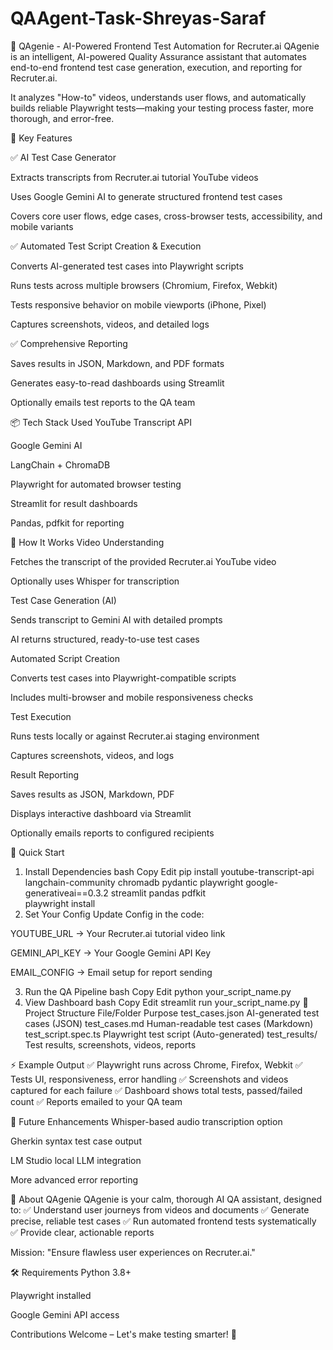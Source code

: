 # QAAgent-Task-Shreyas-Saraf
🚀 QAgenie - AI-Powered Frontend Test Automation for Recruter.ai
QAgenie is an intelligent, AI-powered Quality Assurance assistant that automates end-to-end frontend test case generation, execution, and reporting for Recruter.ai.

It analyzes "How-to" videos, understands user flows, and automatically builds reliable Playwright tests—making your testing process faster, more thorough, and error-free.

🎯 Key Features

✅ AI Test Case Generator

Extracts transcripts from Recruter.ai tutorial YouTube videos

Uses Google Gemini AI to generate structured frontend test cases

Covers core user flows, edge cases, cross-browser tests, accessibility, and mobile variants


✅ Automated Test Script Creation & Execution

Converts AI-generated test cases into Playwright scripts

Runs tests across multiple browsers (Chromium, Firefox, Webkit)

Tests responsive behavior on mobile viewports (iPhone, Pixel)

Captures screenshots, videos, and detailed logs


✅ Comprehensive Reporting

Saves results in JSON, Markdown, and PDF formats

Generates easy-to-read dashboards using Streamlit

Optionally emails test reports to the QA team



📦 Tech Stack Used
YouTube Transcript API

Google Gemini AI

LangChain + ChromaDB

Playwright for automated browser testing

Streamlit for result dashboards

Pandas, pdfkit for reporting



🔧 How It Works
Video Understanding

Fetches the transcript of the provided Recruter.ai YouTube video

Optionally uses Whisper for transcription


Test Case Generation (AI)

Sends transcript to Gemini AI with detailed prompts

AI returns structured, ready-to-use test cases


Automated Script Creation

Converts test cases into Playwright-compatible scripts

Includes multi-browser and mobile responsiveness checks


Test Execution

Runs tests locally or against Recruter.ai staging environment

Captures screenshots, videos, and logs


Result Reporting

Saves results as JSON, Markdown, PDF

Displays interactive dashboard via Streamlit

Optionally emails reports to configured recipients


🚀 Quick Start
1. Install Dependencies
bash
Copy
Edit
pip install youtube-transcript-api langchain-community chromadb pydantic playwright google-generativeai==0.3.2 streamlit pandas pdfkit  
playwright install
2. Set Your Config
Update Config in the code:

YOUTUBE_URL → Your Recruter.ai tutorial video link

GEMINI_API_KEY → Your Google Gemini API Key

EMAIL_CONFIG → Email setup for report sending

3. Run the QA Pipeline
bash
Copy
Edit
python your_script_name.py
4. View Dashboard
bash
Copy
Edit
streamlit run your_script_name.py
📂 Project Structure
File/Folder	Purpose
test_cases.json	AI-generated test cases (JSON)
test_cases.md	Human-readable test cases (Markdown)
test_script.spec.ts	Playwright test script (Auto-generated)
test_results/	Test results, screenshots, videos, reports

⚡ Example Output
✅ Playwright runs across Chrome, Firefox, Webkit
✅ Tests UI, responsiveness, error handling
✅ Screenshots and videos captured for each failure
✅ Dashboard shows total tests, passed/failed count
✅ Reports emailed to your QA team

🎨 Future Enhancements
Whisper-based audio transcription option

Gherkin syntax test case output

LM Studio local LLM integration

More advanced error reporting

🤖 About QAgenie
QAgenie is your calm, thorough AI QA assistant, designed to:
✅ Understand user journeys from videos and documents
✅ Generate precise, reliable test cases
✅ Run automated frontend tests systematically
✅ Provide clear, actionable reports

Mission: "Ensure flawless user experiences on Recruter.ai."

🛠 Requirements
Python 3.8+

Playwright installed

Google Gemini API access

Contributions Welcome – Let's make testing smarter! 🚀
